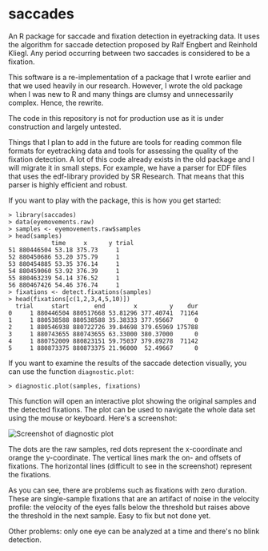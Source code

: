 saccades
========

An R package for saccade and fixation detection in eyetracking data.  It uses the algorithm for saccade detection proposed by Ralf Engbert and Reinhold Kliegl.  Any period occurring between two saccades is considered to be a fixation. 

This software is a re-implementation of a package that I wrote earlier and that we used heavily in our research.  However, I wrote the old package when I was new to R and many things are clumsy and unnecessarily complex.  Hence, the rewrite.

The code in this repository is not for production use as it is under construction and largely untested.

Things that I plan to add in the future are tools for reading common file formats for eyetracking data and tools for assessing the quality of the fixation detection.  A lot of this code already exists in the old package and I will migrate it in small steps.  For example, we have a parser for EDF files that uses the edf-library provided by SR Research.  That means that this parser is highly efficient and robust.

If you want to play with the package, this is how you get started:

    > library(saccades)
	> data(eyemovements.raw)
	> samples <- eyemovements.raw$samples
	> head(samples)
				time     x      y trial
	51 880446504 53.18 375.73     1
	52 880450686 53.20 375.79     1
	53 880454885 53.35 376.14     1
	54 880459060 53.92 376.39     1
	55 880463239 54.14 376.52     1
	56 880467426 54.46 376.74     1
	> fixations <- detect.fixations(samples)
	> head(fixations[c(1,2,3,4,5,10)])
	  trial     start       end        x         y    dur
	0     1 880446504 880517668 53.81296 377.40741  71164
	1     1 880538588 880538588 35.38333 377.95667      0
	2     1 880546938 880722726 39.84698 379.65969 175788
	3     1 880743655 880743655 63.33000 380.37000      0
	4     1 880752009 880823151 59.75037 379.89278  71142
	5     1 880873375 880873375 21.96000  52.49667      0

If you want to examine the results of the saccade detection visually, you can use the function `diagnostic.plot`:

    > diagnostic.plot(samples, fixations)

This function will open an interactive plot showing the original samples and the detected fixations.  The plot can be used to navigate the whole data set using the mouse or keyboard.  Here's a screenshot:

![Screenshot of diagnostic plot](https://raw.github.com/tmalsburg/saccades/master/Screenshots/diagnostic.plot.png)

The dots are the raw samples, red dots represent the x-coordinate and orange the y-coordinate.  The vertical lines mark the on- and offsets of fixations. The horizontal lines (difficult to see in the screenshot) represent the fixations.

As you can see, there are problems such as fixations with zero duration.  These are single-sample fixations that are an artifact of noise in the velocity profile: the velocity of the eyes falls below the threshold but raises above the threshold in the next sample.  Easy to fix but not done yet.

Other problems: only one eye can be analyzed at a time and there's no blink detection.
